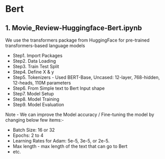# Bert
## 1. Movie_Review-Huggingface-Bert.ipynb
   We use the transformers package from HuggingFace for pre-trained transformers-based language models
   - Step1. Import Packages
   - Step2. Data Loading
   - Step3. Train Test Split
   - Step4. Define X & y
   - Step5. Tokenizers - Used BERT-Base, Uncased: 12-layer, 768-hidden, 12-heads, 110M parameters
   - Step6. From Simple text to Bert Input shape
   - Step7. Model Setup
   - Step8. Model Training
   - Step9. Model Evaluation

   Note - We can improve the Model accuracy / Fine-tuning the model by changing below few items:-
   - Batch Size: 16 or 32
   - Epochs: 2 to 4
   - Learning Rates for Adam: 5e-5, 3e-5, or 2e-5.
   - Max length - max length of the text that can go to Bert
   - etc. 
